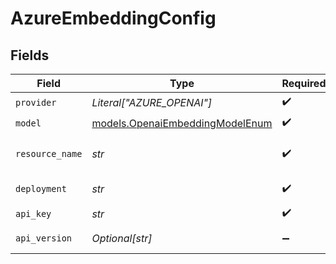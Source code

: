 # AzureEmbeddingConfig


## Fields

| Field                                                                                 | Type                                                                                  | Required                                                                              | Description                                                                           | Example                                                                               |
| ------------------------------------------------------------------------------------- | ------------------------------------------------------------------------------------- | ------------------------------------------------------------------------------------- | ------------------------------------------------------------------------------------- | ------------------------------------------------------------------------------------- |
| `provider`                                                                            | *Literal["AZURE_OPENAI"]*                                                             | :heavy_check_mark:                                                                    | N/A                                                                                   |                                                                                       |
| `model`                                                                               | [models.OpenaiEmbeddingModelEnum](../models/openaiembeddingmodelenum.md)              | :heavy_check_mark:                                                                    | The OpenAI embedding model enum.                                                      |                                                                                       |
| `resource_name`                                                                       | *str*                                                                                 | :heavy_check_mark:                                                                    | The resource name of the Azure OpenAI API. https://{resourceName}.openai.azure.com/v1 | my-resource-name                                                                      |
| `deployment`                                                                          | *str*                                                                                 | :heavy_check_mark:                                                                    | The deployment name of the Azure OpenAI API.                                          |                                                                                       |
| `api_key`                                                                             | *str*                                                                                 | :heavy_check_mark:                                                                    | The API key for the Azure OpenAI API.                                                 |                                                                                       |
| `api_version`                                                                         | *Optional[str]*                                                                       | :heavy_minus_sign:                                                                    | The API version for the Azure OpenAI API. Defaults to `preview`.                      |                                                                                       |